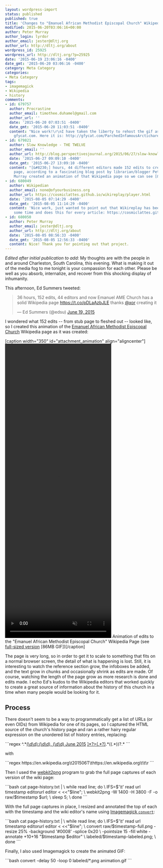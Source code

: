 ```yaml
---
layout: wordpress-import
status: published
published: true
title: 'Changes to "Emanuel African Methodist Episcopal Church" Wikipedia Page, Visualized'
modified: 2015-06-20T03:06:16+00:00
author: Peter Murray
author_login: lyrdor
author_email: jester@dltj.org
author_url: http://dltj.org/about
wordpress_id: 25925
wordpress_url: http://dltj.org/?p=25925
date: '2015-06-19 23:06:16 -0400'
date_gmt: '2015-06-20 03:06:16 -0400'
category: Meta Category
categories:
- Meta Category
tags:
- imagemagick
- Wikipedia
- history
comments:
- id: 679757
  author: Procrastine
  author_email: timothee.duhamel@gmail.com
  author_url: ''
  date: '2015-06-20 07:03:51 -0400'
  date_gmt: '2015-06-20 11:03:51 -0400'
  content: "Nice work!\r\nI have taken the liberty to rehost the gif as a webm on
    gfycat.com. Here it is: http://gfycat.com/ParchedInfamousArctichare"
- id: 679821
  author: Slow Knowledge - THE TWELVE
  author_email: ''
  author_url: http://blog.perspectivesjournal.org/2015/06/27/slow-knowledge/
  date: '2015-06-27 09:09:10 -0400'
  date_gmt: '2015-06-27 13:09:10 -0400'
  content: "[&#8230;] hours, 44 different editors made 152 edits to create a &ldquo;solid&rdquo;
    page, according to a fascinating blog post by librarian/blogger Peter Murray.
    Murray created an animation of that Wikipedia page so we can see [&#8230;]"
- id: 680049
  author: Wikipedian
  author_email: none@ofyourbusiness.org
  author_url: https://cosmiclattes.github.io/wikireplay/player.html
  date: '2015-08-05 07:14:29 -0400'
  date_gmt: '2015-08-05 11:14:29 -0400'
  content: 'Nice work, just wanted to point out that Wikireplay has been around for
    some time and does this for every article: https://cosmiclattes.github.io/wikireplay/player.html'
- id: 680050
  author: Peter Murray
  author_email: jester@dltj.org
  author_url: http://dltj.org/about
  date: '2015-08-05 08:56:33 -0400'
  date_gmt: '2015-08-05 12:56:33 -0400'
  content: Nice! Thank you for pointing out that project.
---
```

<p><i>Edited after initial publication to add:</i>&nbsp;My thoughts are with the people in and around Charleston, South Carolina, this evening. What is making it out of the media fog to me tonight is your compassion for each other. Please be well as you absorb, internalize, and recover from this shocking display of inhumanity.&nbsp;</p>
<p>This afternoon, Ed Summers tweeted:</p>
<blockquote class="twitter-tweet" lang="en">
<p lang="en" dir="ltr">36 hours, 152 edits, 44 editors and now Emanuel AME Church has a solid Wikipedia page <a href="https://t.co/pDLaAzbJLE">https://t.co/pDLaAzbJLE</a> thanks <a href="https://twitter.com/xor">@xor</a> creating it</p>
<p>&mdash; Ed Summers (@edsu) <a href="https://twitter.com/edsu/status/612003700324847616">June 19, 2015</a></p></blockquote>
<p><script async="" src="//platform.twitter.com/widgets.js" charset="utf-8"></script></p>
<p>I wondered what 152 edits -- from stub page to fleshed out -- looked like, so I created this animation of the <a href="https://en.wikipedia.org/wiki/Emanuel_African_Methodist_Episcopal_Church" title="Emanuel African Methodist Episcopal Church | Wikipedia">Emanuel African Methodist Episcopal Church</a> Wikipedia page as it was created:</p>
<p>[caption width="350" id="attachment_animation" align="aligncenter"]<br />
<video width="350" height="970" autoplay="1" loop="1" muted="1"><br />
  <source type="video/mp4"<br />
      src="/assets/images/2015/06/animation.mp4"/><br />
  <source type="video/webm"<br />
      src="/assets/images/2015/06/animation.webm"/><br />
  <img src="/assets/images/2015/06/animation.gif" alt="Animation of edits to the 'Emanuel African Methodist Episcopal Church' Wikipedia Page" width="350" height="970" class="size-full wp-image-animation"/></video> Animation of edits to the "Emanuel African Methodist Episcopal Church" Wikipedia Page (see <a href="/assets/images/2015/06/animation-full.gif" target="_blank">full-sized version</a> [86MB GIF])[/caption]</p>
<p>The page is very long, so in order to get it to scale to something that fits on a normal browser screen, the detail of what is happening is lost.  Still, it is interesting to watch the reference section grow, the infoboxes be added, and the text grow in chunks and occasionally shrink as edits are made.  Of course, watching the length of the page grow as more research is done and edits made.  I echo Ed's kudos to the Wikipedia editors that worked quickly to create a great source of information about the history of this church in a time when many people would be looking for it.</p>
<h2>Process</h2>
<p>There doesn't seem to be a way to programmatically get a list of URLs (or even OIDs) from Wikipedia for one of its pages, so I captured the HTML source of the church's history page and ran a rather hairy regular expression on the unordered list of history entries, replacing:</p>
```regex
^.*<a href="/article/emanuel-african-methodist-episcopal-church-wikipedia-page-visualized/" title="Emanuel African Methodist Episcopal Church" class="mw-changeslist-date">(\d\d):(\d\d), (\d\d) June 2015</a>&lrm; <span class="history-user"><a href="/article/emanuel-african-methodist-episcopal-church-wikipedia-page-visualized/">]*?>(.*?)</a>.*(<span class="comment">(.*)</span>)?.*</span>
```
<p>with</p>
```regex
https://en.wikipedia.org\t201506T\thttps://en.wikipedia.org\t\t\r
```
<p>Then I used the <a href="http://www.paulhammond.org/webkit2png/" title="webkit2png">webkit2png</a> program to grab the full page captures of each version of the wiki page:</p>
```bash
cat page-history.txt | \
 while read line; do \
   IFS=$'\t' read url timestamp editorurl editor < <<"$line"; \
   webkit2png -W 1400 -H 3800 -F -o raw/$timestamp $url; \
   sleep 5; \
 done
 ```
<p>With the full page captures in place, I resized and annotated the top of each with the timestamp and the wiki editor's name using <a href="http://www.imagemagick.org/script/convert.php" title="ImageMagick: Command-line Tools: Convert">Imagemagick <code>convert</code></a>:</p>
```bash
cat page-history.txt | \
 while read line; do \
   IFS=$'\t' read url timestamp editorurl editor < <<"$line"; \
   convert raw/$timestamp-full.png -resize 25% -background '#0008' -splice 0x20 \
   -pointsize 15 -fill white -annotate +10+16 "$timestamp  $editor" \
   labeled/$timestamp-labeled.png; \
 done
 ```
<p>Finally, I also used Imagemagick to create the animated GIF:</p>
```bash
convert -delay 50 -loop 0 labeled/*.png animation.gif
```
